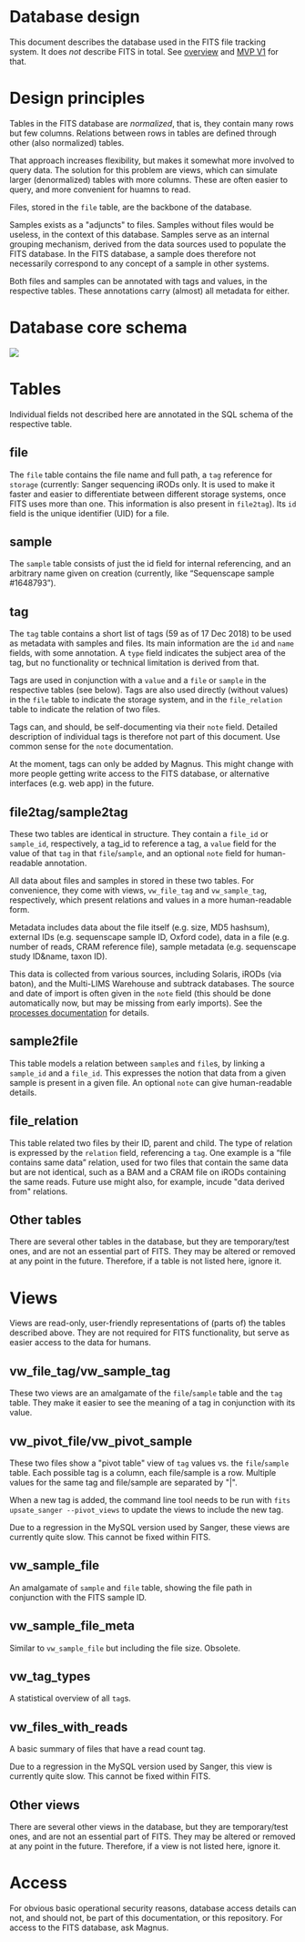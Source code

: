 # Database design
This document describes the database used in the FITS file tracking system.
It does _not_ describe FITS in total.
See [overview](https://github.com/malariagen/fits/blob/master/documentation/overview.md) and [MVP V1](https://github.com/malariagen/fits/blob/master/documentation/mvp_v1.md) for that.

# Design principles
Tables in the FITS database are _normalized_, that is, they contain many rows but few columns.
Relations between rows in tables are defined through other (also normalized) tables.

That approach increases flexibility, but makes it somewhat more involved to query data.
The solution for this problem are views, which can simulate larger (denormalized) tables with more columns.
These are often easier to query, and more convenient for huamns to read.

Files, stored in the `file` table, are the backbone of the database.

Samples exists as a "adjuncts" to files.
Samples without files would be useless, in the context of this database.
Samples serve as an internal grouping mechanism, derived from the data sources used to populate the FITS database.
In the FITS database, a sample does therefore not necessarily correspond to any concept of a sample in other systems.

Both files and samples can be annotated with tags and values, in the respective tables.
These annotations carry (almost) all metadata for either.


# Database core schema

![](https://github.com/wtsi-team112/fits/raw/master/documentation/FITS_database_schema_v1.png)

# Tables
Individual fields not described here are annotated in the SQL schema of the respective table.

## file
The `file` table contains the file name and full path, a `tag` reference for `storage` (currently: Sanger sequencing iRODs only. It is used to make it faster and easier to differentiate between different storage systems, once FITS uses more than one. This information is also present in `file2tag`).
Its `id` field is the unique identifier (UID) for a file.

## sample
The `sample` table consists of just the id field for internal referencing, and an arbitrary name given on creation (currently, like “Sequenscape sample #1648793”).

## tag
The `tag` table contains a short list of tags (59 as of 17 Dec 2018) to be used as metadata with samples and files.
Its main information are the `id` and `name` fields, with some annotation.
A `type` field indicates the subject area of the tag, but no functionality or technical limitation is derived from that.

Tags are used in conjunction with a `value` and a `file` or `sample` in the respective tables (see below).
Tags are also used directly (without values) in the `file` table to indicate the storage system, and in the `file_relation` table to indicate the relation of two files.

Tags can, and should, be self-documenting via their `note` field.
Detailed description of individual tags is therefore not part of this document.
Use common sense for the `note` documentation.

At the moment, tags can only be added by Magnus.
This might change with more people getting write access to the FITS database, or alternative interfaces (e.g. web app) in the future.

## file2tag/sample2tag
These two tables are identical in structure.
They contain a `file_id` or `sample_id`, respectively, a tag_id to reference a tag, a `value` field for the value of that `tag` in that `file`/`sample`, and an optional `note` field for human-readable annotation.

All data about files and samples in stored in these two tables. For convenience, they come with views, `vw_file_tag` and `vw_sample_tag`, respectively, which present relations and values in a more human-readable form.

Metadata includes data about the file itself (e.g. size, MD5 hashsum), external IDs (e.g. sequenscape sample ID, Oxford code), data in a file (e.g. number of reads, CRAM reference file), sample metadata (e.g. sequenscape study ID&name, taxon ID).

This data is collected from various sources, including Solaris, iRODs (via baton), and the Multi-LIMS Warehouse and subtrack databases.
The source and date of import is often given in the `note` field (this should be done automatically now, but may be missing from early imports).
See the [processes documentation](https://github.com/malariagen/fits/blob/master/documentation/processes.md) for details.

## sample2file
This table models a relation between `sample`s and `file`s, by linking a `sample_id` and a `file_id`.
This expresses the notion that data from a given sample is present in a given file.
An optional `note` can give human-readable details.

## file_relation
This table related two files by their ID, parent and child.
The type of relation is expressed by the `relation` field, referencing a `tag`.
One example is a “file contains same data” relation, used for two files that contain the same data but are not identical, such as a BAM and a CRAM file on iRODs containing the same reads.
Future use might also, for example, incude "data derived from" relations.

## Other tables
There are several other tables in the database, but they are temporary/test ones, and are not an essential part of FITS. They may be altered or removed at any point in the future. Therefore, if a table is not listed here, ignore it.

# Views
Views are read-only, user-friendly representations of (parts of) the tables described above. They are not required for FITS functionality, but serve as easier access to the data for humans.

## vw_file_tag/vw_sample_tag
These two views are an amalgamate of the `file`/`sample` table and the `tag` table. They make it easier to see the meaning of a tag in conjunction with its value.

## vw_pivot_file/vw_pivot_sample
These two files show a "pivot table" view of `tag` values vs. the `file`/`sample` table. Each possible tag is a column, each file/sample is a row. Multiple values for the same tag and file/sample are separated by "|".

When a new tag is added, the command line tool needs to be run with `fits upsate_sanger --pivot_views` to update the views to include the new tag.

Due to a regression in the MySQL version used by Sanger, these views are currently quite slow. This cannot be fixed within FITS.

## vw_sample_file
An amalgamate of `sample` and `file` table, showing the file path in conjunction with the FITS sample ID.

## vw_sample_file_meta
Similar to `vw_sample_file` but including the file size. Obsolete.

## vw_tag_types
A statistical overview of all `tag`s.

## vw_files_with_reads
A basic summary of files that have a read count tag.

Due to a regression in the MySQL version used by Sanger, this view is currently quite slow. This cannot be fixed within FITS.

## Other views
There are several other views in the database, but they are temporary/test ones, and are not an essential part of FITS. They may be altered or removed at any point in the future. Therefore, if a view is not listed here, ignore it.

# Access
For obvious basic operational security reasons, database access details can not, and should not, be part of this documentation, or this repository.
For access to the FITS database, ask Magnus.
